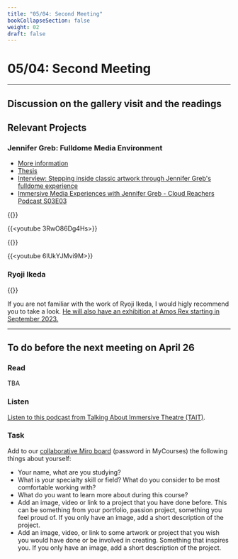 ```yaml
---
title: "05/04: Second Meeting"
bookCollapseSection: false
weight: 02
draft: false
---
```


# 05/04: Second Meeting

---

## Discussion on the gallery visit and the readings

## Relevant Projects

### Jennifer Greb: Fulldome Media Environment

- [More information](http://www.jennifergreb.com/fulldome-media-environment)
- [Thesis](https://aaltodoc.aalto.fi/handle/123456789/107035)
- [Interview: Stepping inside classic artwork through Jennifer Greb's fulldome experience](https://vuo.org/greb-classic-artwork-fulldome)
- [Immersive Media Experiences with Jennifer Greb - Cloud Reachers Podcast S03E03](https://soundcloud.com/user-705936595/cloud-reachers-s03e03-jen?in=user-705936595%2Fsets%2Fcloud-reachers-podcast-season-3)

{{<youtube AeJYy6eOlK4>}}

{{<youtube 3RwO86Dg4Hs>}}

{{<youtube DWcS5TF-VpA>}}

{{<youtube 6IUkYJMvi9M>}}

### Ryoji Ikeda

{{<youtube cywFvcRR-QI>}}

If you are not familiar with the work of Ryoji Ikeda, I would higly recommend you to take a look. [He will also have an exhibition at Amos Rex starting in September 2023.](https://amosrex.fi/nayttelyt/ryoji-ikeda/)

---

## To do before the next meeting on April 26

### Read

TBA

### Listen

[Listen to this podcast from Talking About Immersive Theatre (TAIT)](https://soundcloud.com/dr-joanna-bucknall/tait-episode-33-samee-haapa).

### Task

Add to our [collaborative Miro board](https://miro.com/app/board/uXjVMYoOc3w=/?share_link_id=2364408751) (password in MyCourses) the following things about yourself:
- Your name, what are you studying?
- What is your specialty skill or field? What do you consider to be most comfortable working with?
- What do you want to learn more about during this course?
- Add an image, video or link to a project that you have done before. This can be something from your portfolio, passion project, something you feel proud of. If you only have an image, add a short description of the project.
- Add an image, video, or link to some artwork or project that you wish you would have done or be involved in creating. Something that inspires you. If you only have an image, add a short description of the project.
